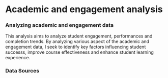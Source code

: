 # Academic and engagement analysis 

### Analyzing academic and engagement data

This analysis aims to analyze student engagement, performances and completion trends. By analyzing various aspect of the academic and engagement data, I seek to identify key factors influencing student successs, improve course effectiveness and enhance student learning experience.

### Data Sources

